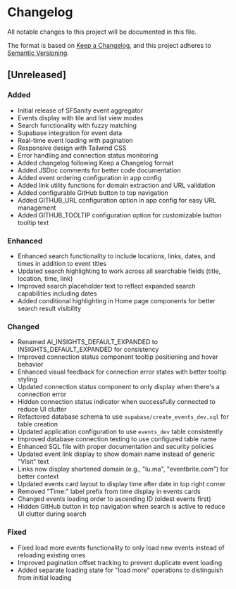 # Changelog

All notable changes to this project will be documented in this file.

The format is based on [Keep a Changelog](https://keepachangelog.com/en/1.1.0/),
and this project adheres to [Semantic Versioning](https://semver.org/spec/v2.0.0.html).

## [Unreleased]

### Added

- Initial release of SFSanity event aggregator
- Events display with tile and list view modes
- Search functionality with fuzzy matching
- Supabase integration for event data
- Real-time event loading with pagination
- Responsive design with Tailwind CSS
- Error handling and connection status monitoring
- Added changelog following Keep a Changelog format
- Added JSDoc comments for better code documentation
- Added event ordering configuration in app config
- Added link utility functions for domain extraction and URL validation
- Added configurable GitHub button to top navigation
- Added GITHUB_URL configuration option in app config for easy URL management
- Added GITHUB_TOOLTIP configuration option for customizable button tooltip text

### Enhanced

- Enhanced search functionality to include locations, links, dates, and times in addition to event titles
- Updated search highlighting to work across all searchable fields (title, location, time, link)
- Improved search placeholder text to reflect expanded search capabilities including dates
- Added conditional highlighting in Home page components for better search result visibility

### Changed

- Renamed AI_INSIGHTS_DEFAULT_EXPANDED to INSIGHTS_DEFAULT_EXPANDED for consistency
- Improved connection status component tooltip positioning and hover behavior
- Enhanced visual feedback for connection error states with better tooltip styling
- Updated connection status component to only display when there's a connection error
- Hidden connection status indicator when successfully connected to reduce UI clutter
- Refactored database schema to use `supabase/create_events_dev.sql` for table creation
- Updated application configuration to use `events_dev` table consistently
- Improved database connection testing to use configured table name
- Enhanced SQL file with proper documentation and security policies
- Updated event link display to show domain name instead of generic "Visit" text
- Links now display shortened domain (e.g., "lu.ma", "eventbrite.com") for better context
- Updated events card layout to display time after date in top right corner
- Removed "Time:" label prefix from time display in events cards
- Changed events loading order to ascending ID (oldest events first)
- Hidden GitHub button in top navigation when search is active to reduce UI clutter during search

### Fixed
- Fixed load more events functionality to only load new events instead of reloading existing ones
- Improved pagination offset tracking to prevent duplicate event loading
- Added separate loading state for "load more" operations to distinguish from initial loading

